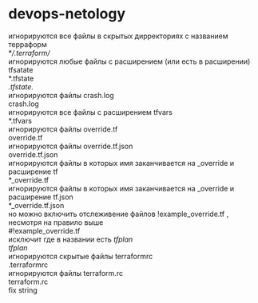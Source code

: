 # devops-netology
игнорируются все файлы в  скрытых дирректориях с названием терраформ <br>
**/.terraform/* <br>
игнорируются любые файлы с расширением (или есть в расширении) tfsatate  <br>
*.tfstate <br>
*.tfstate.* <br>
игнорируются файлы crash.log <br>
crash.log <br>
игнорируются все файлы с расширением tfvars <br>
*.tfvars  <br>
игнорируются файлы override.tf <br>
override.tf <br>
игнорируются файлы override.tf.json <br>
override.tf.json  <br>
игнорируются файлы  в которых имя  заканчивается на _override и расширение tf <br>
*_override.tf <br>
игнорируются файлы  в которых имя  заканчивается на _override и расширение tf.json <br>
*_override.tf.json <br>
но можно включить отслеживение файлов !example_override.tf , несмотря на правило выше <br>
#!example_override.tf <br>
исключит где в названии есть *tfplan* <br>
*tfplan* <br>
игнорируются скрытые файлы terraformrc <br>
.terraformrc <br>
игнорируются файлы terraform.rc<br>
terraform.rc <br>
fix string

